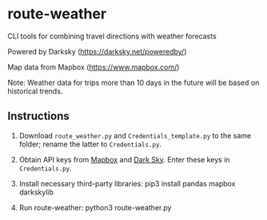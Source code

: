 # route-weather
CLI tools for combining travel directions with weather forecasts

Powered by Darksky (https://darksky.net/poweredby/)

Map data from Mapbox (https://www.mapbox.com/)

Note: Weather data for trips more than 10 days in the future will be based on
historical trends.

## Instructions
1. Download `route_weather.py` and `Credentials_template.py` to the same folder; rename the latter to `Credentials.py`.

1. Obtain API keys from [Mapbox](https://www.mapbox.com/) and [Dark Sky](https://darksky.net/dev). Enter these keys in `Credentials.py`.

1. Install necessary third-party libraries:
    pip3 install pandas mapbox darkskylib
1. Run route-weather:
    python3 route-weather.py
